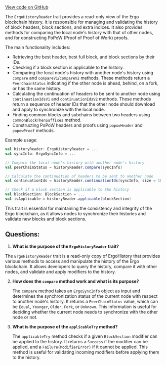 [View code on GitHub](https://github.com/ergoplatform/ergo/src/main/scala/org/ergoplatform/nodeView/history/ErgoHistoryReader.scala)

The `ErgoHistoryReader` trait provides a read-only view of the Ergo blockchain history. It is responsible for managing and validating the history of block headers, block sections, and extra indices. It also provides methods for comparing the local node's history with that of other nodes, and for constructing PoPoW (Proof of Proof of Work) proofs.

The main functionality includes:

- Retrieving the best header, best full block, and block sections by their IDs.
- Checking if a block section is applicable to the history.
- Comparing the local node's history with another node's history using `compare` and `compareV1`/`compareV2` methods. These methods return a `PeerChainStatus` indicating if the other node is ahead, behind, on a fork, or has the same history.
- Calculating the continuation of headers to be sent to another node using `continuationIdsV1` and `continuationIdsV2` methods. These methods return a sequence of header IDs that the other node should download and apply to synchronize with the local node.
- Finding common blocks and subchains between two headers using `commonBlockThenSuffixes` method.
- Constructing PoPoW headers and proofs using `popowHeader` and `popowProof` methods.

Example usage:

```scala
val historyReader: ErgoHistoryReader = ...
val syncInfo: ErgoSyncInfo = ...

// Compare the local node's history with another node's history
val peerChainStatus = historyReader.compare(syncInfo)

// Calculate the continuation of headers to be sent to another node
val continuationIds = historyReader.continuationIds(syncInfo, size = 10)

// Check if a block section is applicable to the history
val blockSection: BlockSection = ...
val isApplicable = historyReader.applicable(blockSection)
```

This trait is essential for maintaining the consistency and integrity of the Ergo blockchain, as it allows nodes to synchronize their histories and validate new blocks and block sections.
## Questions: 
 1. **What is the purpose of the `ErgoHistoryReader` trait?**

   The `ErgoHistoryReader` trait is a read-only copy of ErgoHistory that provides various methods to access and manipulate the history of the Ergo blockchain. It allows developers to query the history, compare it with other nodes, and validate and apply modifiers to the history.

2. **How does the `compare` method work and what is its purpose?**

   The `compare` method takes an `ErgoSyncInfo` object as input and determines the synchronization status of the current node with respect to another node's history. It returns a `PeerChainStatus` value, which can be `Equal`, `Younger`, `Older`, `Fork`, or `Unknown`. This information is useful for deciding whether the current node needs to synchronize with the other node or not.

3. **What is the purpose of the `applicableTry` method?**

   The `applicableTry` method checks if a given `BlockSection` modifier can be applied to the history. It returns a `Success` if the modifier can be applied, and a `Failure(ModifierError)` if it cannot be applied. This method is useful for validating incoming modifiers before applying them to the history.